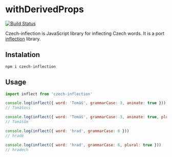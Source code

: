 # withDerivedProps

[![Build Status](https://travis-ci.org/ErikCupal/czech-inflection.svg?branch=master)](https://travis-ci.org/ErikCupal/czech-inflection)

Czech-inflection is JavaScript library for inflecting Czech words. It is a port [inflection](https://github.com/heureka/inflection) library.

## Instalation

`npm i czech-inflection`

## Usage

```js
import inflect from 'czech-inflection'

console.log(inflect({ word: 'Tomáš', grammarCase: 3, animate: true }))
// Tomášovi

console.log(inflect({ word: 'Tomáš', grammarCase: 3, animate: true, plural: true }))
// Tomášům

console.log(inflect({ word: 'hrad', grammarCase: 6 }))
// hradě

console.log(inflect({ word: 'hrad', grammarCase: 6, plural: true }))
// hradech
```
